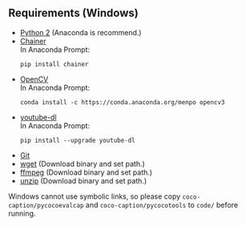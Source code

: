 ## Requirements (Windows)

+ [Python 2](https://www.continuum.io/downloads)
    (Anaconda is recommend.)
+ [Chainer](http://chainer.org/)  
    In Anaconda Prompt:  
    ```
    pip install chainer
    ```
+ [OpenCV](http://opencv.org/)  
    In Anaconda Prompt:  
    ```
    conda install -c https://conda.anaconda.org/menpo opencv3
    ```
+ [youtube-dl](https://github.com/rg3/youtube-dl/)  
    In Anaconda Prompt:  
    ```
    pip install --upgrade youtube-dl
    ```
+ [Git](https://git-for-windows.github.io/)
+ [wget](http://gnuwin32.sourceforge.net/packages/wget.htm) (Download binary and set path.)
+ [ffmpeg](https://www.ffmpeg.org/) (Download binary and set path.)
+ [unzip](http://gnuwin32.sourceforge.net/packages/unzip.htm) (Download binary and set path.)

Windows cannot use symbolic links,
so please copy `coco-caption/pycocoevalcap` and `coco-caption/pycocotools` to `code/` before running.
